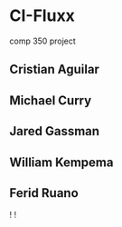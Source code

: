 # CI-Fluxx
comp 350 project
## Cristian Aguilar
## Michael Curry
## Jared Gassman
## William Kempema
## Ferid Ruano
!
!
